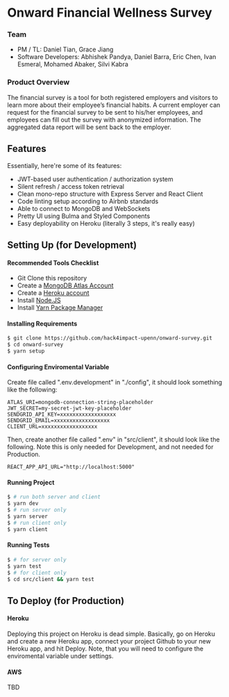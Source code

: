 # Onward Financial Wellness Survey

### **Team**

- PM / TL: Daniel Tian, Grace Jiang
- Software Developers: Abhishek Pandya, Daniel Barra, Eric Chen, Ivan Esmeral, Mohamed Abaker, Silvi Kabra

### **Product Overview**

The financial survey is a tool for both registered employers and visitors to learn more about their employee’s financial habits. A current employer can request for the financial survey to be sent to his/her employees, and employees can fill out the survey with anonymized information. The aggregated data report will be sent back to the employer.

## Features

Essentially, here're some of its features:

- JWT-based user authentication / authorization system
- Silent refresh / access token retrieval
- Clean mono-repo structure with Express Server and React Client
- Code linting setup according to Airbnb standards
- Able to connect to MongoDB and WebSockets
- Pretty UI using Bulma and Styled Components
- Easy deployability on Heroku (literally 3 steps, it's really easy)

## Setting Up (for Development)

#### Recommended Tools Checklist

- Git Clone this repository
- Create a [MongoDB Atlas Account](https://www.mongodb.com/cloud/atlas)
- Create a [Heroku account](https://www.heroku.com/)
- Install [Node.JS](https://nodejs.org/en/download/)
- Install [Yarn Package Manager](https://classic.yarnpkg.com/en/docs/install/#mac-stable)

#### Installing Requirements

```bash
$ git clone https://github.com/hack4impact-upenn/onward-survey.git
$ cd onward-survey
$ yarn setup
```

#### Configuring Enviromental Variable

Create file called ".env.development" in "./config", it should look something like the following:

```
ATLAS_URI=mongodb-connection-string-placeholder
JWT_SECRET=my-secret-jwt-key-placeholder
SENDGRID_API_KEY=xxxxxxxxxxxxxxxxxx
SENDGRID_EMAIL=xxxxxxxxxxxxxxxxxx
CLIENT_URL=xxxxxxxxxxxxxxxxxx
```

Then, create another file called ".env" in "src/client", it should look like the following. Note this is only needed for Development, and not needed for Production.

```
REACT_APP_API_URL="http://localhost:5000"
```

#### Running Project

```bash
$ # run both server and client
$ yarn dev
$ # run server only
$ yarn server
$ # run client only
$ yarn client
```

#### Running Tests

```bash
$ # for server only
$ yarn test
$ # for client only
$ cd src/client && yarn test
```

## To Deploy (for Production)

#### Heroku

Deploying this project on Heroku is dead simple. Basically, go on Heroku and create a new Heroku app, connect your project Github to your new Heroku app, and hit Deploy. Note, that you will need to configure the enviromental variable under settings.

#### AWS

TBD
